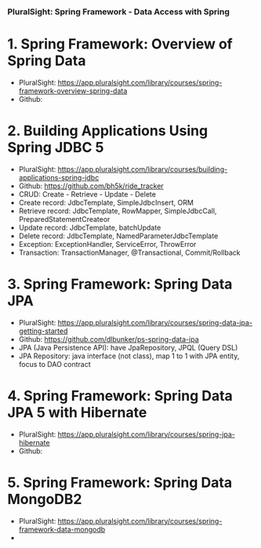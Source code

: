 ### PluralSight: Spring Framework - Data Access with Spring

# 1. Spring Framework: Overview of Spring Data
- PluralSight: https://app.pluralsight.com/library/courses/spring-framework-overview-spring-data
- Github: 

# 2. Building Applications Using Spring JDBC 5
- PluralSight: https://app.pluralsight.com/library/courses/building-applications-spring-jdbc
- Github: https://github.com/bh5k/ride_tracker
- CRUD: Create - Retrieve - Update - Delete
- Create record: JdbcTemplate, SimpleJdbcInsert, ORM
- Retrieve record: JdbcTemplate, RowMapper, SimpleJdbcCall, PreparedStatementCreateor
- Update record: JdbcTemplate, batchUpdate
- Delete record: JdbcTemplate, NamedParameterJdbcTemplate
- Exception: ExceptionHandler, ServiceError, ThrowError
- Transaction: TransactionManager, @Transactional, Commit/Rollback

# 3. Spring Framework: Spring Data JPA
- PluralSight: https://app.pluralsight.com/library/courses/spring-data-jpa-getting-started
- Github: https://github.com/dlbunker/ps-spring-data-jpa
- JPA (Java Persistence API): have JpaRepository, JPQL (Query DSL)
- JPA Repository: java interface (not class), map 1 to 1 with JPA entity, focus to DAO contract

# 4. Spring Framework: Spring Data JPA 5 with Hibernate
- PluralSight: https://app.pluralsight.com/library/courses/spring-jpa-hibernate
- Github: 

# 5. Spring Framework: Spring Data MongoDB2
- PluralSight: https://app.pluralsight.com/library/courses/spring-framework-data-mongodb
- 
